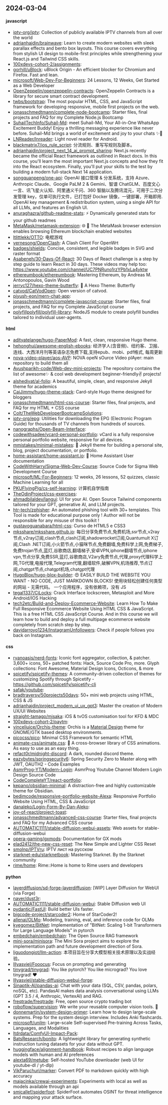 ## 2024-03-04

#### javascript
* [iptv-org/iptv](https://github.com/iptv-org/iptv): Collection of publicly available IPTV channels from all over the world
* [adrianhajdin/brainwave](https://github.com/adrianhajdin/brainwave): Learn to create modern websites with sleek parallax effects and bento box layouts. This course covers everything from stylish UI design to mobile-first principles while strengthening your React.js and Tailwind CSS skills.
* [100xdevs-cohort-2/assignments](https://github.com/100xdevs-cohort-2/assignments): 
* [gorhill/uBlock](https://github.com/gorhill/uBlock): uBlock Origin - An efficient blocker for Chromium and Firefox. Fast and lean.
* [microsoft/Web-Dev-For-Beginners](https://github.com/microsoft/Web-Dev-For-Beginners): 24 Lessons, 12 Weeks, Get Started as a Web Developer
* [OpenZeppelin/openzeppelin-contracts](https://github.com/OpenZeppelin/openzeppelin-contracts): OpenZeppelin Contracts is a library for secure smart contract development.
* [twbs/bootstrap](https://github.com/twbs/bootstrap): The most popular HTML, CSS, and JavaScript framework for developing responsive, mobile first projects on the web.
* [jonasschmedtmann/complete-node-bootcamp](https://github.com/jonasschmedtmann/complete-node-bootcamp): Starter files, final projects and FAQ for my Complete Node.js Bootcamp
* [SuhailTechInfo/Suhail-Md](https://github.com/SuhailTechInfo/Suhail-Md): meet Suhail-Md, Your All-in-One WhatsApp Excitement Buddy! Enjoy a thrilling messaging experience like never before. Suhail-Md brings a world of excitement and joy to your chats ✨🤖
* [LNReader/lnreader](https://github.com/LNReader/lnreader): Light novel reader for Android.
* [blackmatrix7/ios_rule_script](https://github.com/blackmatrix7/ios_rule_script): 分流规则、重写写规则及脚本。
* [adrianhajdin/project_next_14_ai_prompt_sharing](https://github.com/adrianhajdin/project_next_14_ai_prompt_sharing): Next.js recently became the official React framework as outlined in React docs. In this course, you'll learn the most important Next.js concepts and how they fit into the React ecosystem. Finally, you'll put your skills to the test by building a modern full-stack Next 14 application.
* [songquanpeng/one-api](https://github.com/songquanpeng/one-api): OpenAI 接口管理 & 分发系统，支持 Azure、Anthropic Claude、Google PaLM 2 & Gemini、智谱 ChatGLM、百度文心一言、讯飞星火认知、阿里通义千问、360 智脑以及腾讯混元，可用于二次分发管理 key，仅单可执行文件，已打包好 Docker 镜像，一键部署，开箱即用. OpenAI key management & redistribution system, using a single API for all LLMs, and features an English UI.
* [anuraghazra/github-readme-stats](https://github.com/anuraghazra/github-readme-stats): ⚡ Dynamically generated stats for your github readmes
* [MetaMask/metamask-extension](https://github.com/MetaMask/metamask-extension): 🌐 🔌 The MetaMask browser extension enables browsing Ethereum blockchain enabled websites
* [ltlittlekk/OTTO](https://github.com/ltlittlekk/OTTO): 电棍游戏
* [vernesong/OpenClash](https://github.com/vernesong/OpenClash): A Clash Client For OpenWrt
* [badges/shields](https://github.com/badges/shields): Concise, consistent, and legible badges in SVG and raster format
* [Asabeneh/30-Days-Of-React](https://github.com/Asabeneh/30-Days-Of-React): 30 Days of React challenge is a step by step guide to learn React in 30 days. These videos may help too: https://www.youtube.com/channel/UC7PNRuno1rzYPb1xLa4yktw
* [ethereumbook/ethereumbook](https://github.com/ethereumbook/ethereumbook): Mastering Ethereum, by Andreas M. Antonopoulos, Gavin Wood
* [jerryc127/hexo-theme-butterfly](https://github.com/jerryc127/hexo-theme-butterfly): 🦋 A Hexo Theme: Butterfly
* [catvod/CatVodOpen](https://github.com/catvod/CatVodOpen): Open version of catvod.
* [piyush-eon/mern-chat-app](https://github.com/piyush-eon/mern-chat-app): 
* [jonasschmedtmann/complete-javascript-course](https://github.com/jonasschmedtmann/complete-javascript-course): Starter files, final projects, and FAQ for my Complete JavaScript course
* [polyfillpolyfill/polyfill-library](https://github.com/polyfillpolyfill/polyfill-library): NodeJS module to create polyfill bundles tailored to individual user-agents.

#### html
* [adityatelange/hugo-PaperMod](https://github.com/adityatelange/hugo-PaperMod): A fast, clean, responsive Hugo theme.
* [hehonghui/awesome-english-ebooks](https://github.com/hehonghui/awesome-english-ebooks): 经济学人(含音频)、纽约客、卫报、连线、大西洋月刊等英语杂志免费下载,支持epub、mobi、pdf格式, 每周更新
* [nova-video-player/aos-AVP](https://github.com/nova-video-player/aos-AVP): NOVA opeN sOurce Video plAyer: main repository to build them all
* [Ayushparikh-code/Web-dev-mini-projects](https://github.com/Ayushparikh-code/Web-dev-mini-projects): The repository contains the list of awesome✨ & cool web development beginner-friendly✌️ projects!
* [alshedivat/al-folio](https://github.com/alshedivat/al-folio): A beautiful, simple, clean, and responsive Jekyll theme for academics
* [CaiJimmy/hugo-theme-stack](https://github.com/CaiJimmy/hugo-theme-stack): Card-style Hugo theme designed for bloggers
* [jonasschmedtmann/html-css-course](https://github.com/jonasschmedtmann/html-css-course): Starter files, final projects, and FAQ for my HTML + CSS course
* [Colt/TheWebDeveloperBootcampSolutions](https://github.com/Colt/TheWebDeveloperBootcampSolutions): 
* [iptv-org/epg](https://github.com/iptv-org/epg): Utilities for downloading the EPG (Electronic Program Guide) for thousands of TV channels from hundreds of sources.
* [nanographs/Open-Beam-Interface](https://github.com/nanographs/Open-Beam-Interface): 
* [codewithsadee/vcard-personal-portfolio](https://github.com/codewithsadee/vcard-personal-portfolio): vCard is a fully responsive personal portfolio website, responsive for all devices.
* [mmistakes/minimal-mistakes](https://github.com/mmistakes/minimal-mistakes): 📐 Jekyll theme for building a personal site, blog, project documentation, or portfolio.
* [home-assistant/home-assistant.io](https://github.com/home-assistant/home-assistant.io): 📘 Home Assistant User documentation
* [CodeWithHarry/Sigma-Web-Dev-Course](https://github.com/CodeWithHarry/Sigma-Web-Dev-Course): Source Code for Sigma Web Development Course
* [microsoft/ML-For-Beginners](https://github.com/microsoft/ML-For-Beginners): 12 weeks, 26 lessons, 52 quizzes, classic Machine Learning for all
* [PKUFlyingPig/cs-self-learning](https://github.com/PKUFlyingPig/cs-self-learning): 计算机自学指南
* [TheOdinProject/css-exercises](https://github.com/TheOdinProject/css-exercises): 
* [ahmadbilaldev/langui](https://github.com/ahmadbilaldev/langui): UI for your AI. Open Source Tailwind components tailored for your GPT, generative AI, and LLM projects.
* [htr-tech/zphisher](https://github.com/htr-tech/zphisher): An automated phishing tool with 30+ templates. This Tool is made for educational purpose only ! Author will not be responsible for any misuse of this toolkit !
* [gustavoguanabara/html-css](https://github.com/gustavoguanabara/html-css): Curso de HTML5 e CSS3
* [mksshare/mksshare.github.io](https://github.com/mksshare/mksshare.github.io): 每日分享免费节点,免费机场,ssr节点,v2ray节点,v2ray订阅,clash节点,clash订阅,shadowrocket订阅,Quantumult X订阅,Clash .NET订阅,小火箭节点,小猫咪节点,免费翻墙,免费科学上网,免费梯子,免费trojan节点,蓝灯,谷歌商店,翻墙梯子,安卓VPN,iphone翻墙节点,iphone vpn,节点分享,免费SSR,蓝灯,谷歌商店,V2ary免费节点,代理,proxy代理科学上网,TG代理,电报代理,Telegram代理,翻墙软件,破解VPN,机场推荐,节点订阅,chatgpt节点,chatgpt机场,chatgpt代理
* [HugoBlox/hugo-blox-builder](https://github.com/HugoBlox/hugo-blox-builder): 😍 EASILY BUILD THE WEBSITE YOU WANT - NO CODE, JUST MARKDOWN BLOCKS! 使用块轻松创建任何类型的网站 - 无需代码。 一个应用程序，没有依赖项，没有 JS
* [tegal1337/CiLocks](https://github.com/tegal1337/CiLocks): Crack Interface lockscreen, Metasploit and More Android/IOS Hacking
* [tech2etc/Build-and-Deploy-Ecommerce-Website](https://github.com/tech2etc/Build-and-Deploy-Ecommerce-Website): Learn How To Make Full Responsive Ecommerce Website Using HTML CSS & JavaScript. This is a free HTML CSS JavaScript Course. And in this course we will learn how to build and deploy a full multipage ecommerce website completely from scratch step by step.
* [davidarroyo1234/InstagramUnfollowers](https://github.com/davidarroyo1234/InstagramUnfollowers): Check if people follows you back on Instagram.

#### css
* [ryanoasis/nerd-fonts](https://github.com/ryanoasis/nerd-fonts): Iconic font aggregator, collection, & patcher. 3,600+ icons, 50+ patched fonts: Hack, Source Code Pro, more. Glyph collections: Font Awesome, Material Design Icons, Octicons, & more
* [spicetify/spicetify-themes](https://github.com/spicetify/spicetify-themes): A community-driven collection of themes for customizing Spotify through Spicetify - https://github.com/spicetify/spicetify-cli
* [safak/youtube](https://github.com/safak/youtube): 
* [bradtraversy/50projects50days](https://github.com/bradtraversy/50projects50days): 50+ mini web projects using HTML, CSS & JS
* [adrianhajdin/project_modern_ui_ux_gpt3](https://github.com/adrianhajdin/project_modern_ui_ux_gpt3): Master the creation of Modern UX/UI Websites
* [straight-tamago/misaka](https://github.com/straight-tamago/misaka): iOS & tvOS customisation tool for KFD & MDC
* [100xdevs-cohort-2/paytm](https://github.com/100xdevs-cohort-2/paytm): 
* [vinceliuice/Orchis-theme](https://github.com/vinceliuice/Orchis-theme): Orchis is a [Material Design](https://material.io) theme for GNOME/GTK based desktop environments.
* [picocss/pico](https://github.com/picocss/pico): Minimal CSS Framework for semantic HTML
* [animate-css/animate.css](https://github.com/animate-css/animate.css): 🍿 A cross-browser library of CSS animations. As easy to use as an easy thing.
* [refact0r/midnight-discord](https://github.com/refact0r/midnight-discord): A dark, rounded discord theme.
* [eazybytes/springsecurity6](https://github.com/eazybytes/springsecurity6): Spring Security Zero to Master along with JWT, OAUTH2 - Code Examples
* [AsmrProg-YT/Modern-Login](https://github.com/AsmrProg-YT/Modern-Login): AsmrProg Youtube Channel Modern Login Design Source Code
* [CodeCompleteYT/react-portfolio](https://github.com/CodeCompleteYT/react-portfolio): 
* [kepano/obsidian-minimal](https://github.com/kepano/obsidian-minimal): A distraction-free and highly customizable theme for Obsidian.
* [bedimcode/responsive-portfolio-website-Alexa](https://github.com/bedimcode/responsive-portfolio-website-Alexa): Responsive Portfolio Website Using HTML, CSS & JavaScript
* [danaleko/Login-Form-By-Dan-Aleko](https://github.com/danaleko/Login-Form-By-Dan-Aleko): 
* [joy-of-react/project-toast](https://github.com/joy-of-react/project-toast): 
* [jonasschmedtmann/advanced-css-course](https://github.com/jonasschmedtmann/advanced-css-course): Starter files, final projects and FAQ for my Advanced CSS course
* [AUTOMATIC1111/stable-diffusion-webui-assets](https://github.com/AUTOMATIC1111/stable-diffusion-webui-assets): Web assets for stable-diffusion-webui
* [opera-gaming/gxmods](https://github.com/opera-gaming/gxmods): Documentation for GX mods
* [elad2412/the-new-css-reset](https://github.com/elad2412/the-new-css-reset): The New Simple and Lighter CSS Reset
* [smolnp/IPTVru](https://github.com/smolnp/IPTVru): IPTV лист на русском
* [starknet-edu/starknetbook](https://github.com/starknet-edu/starknetbook): Mastering Starknet. By the Starknet community
* [rime/home](https://github.com/rime/home): Rime::Home is home to Rime users and developers

#### python
* [layerdiffusion/sd-forge-layerdiffusion](https://github.com/layerdiffusion/sd-forge-layerdiffusion): [WIP] Layer Diffusion for WebUI (via Forge)
* [naver/dust3r](https://github.com/naver/dust3r): 
* [AUTOMATIC1111/stable-diffusion-webui](https://github.com/AUTOMATIC1111/stable-diffusion-webui): Stable Diffusion web UI
* [pydantic/FastUI](https://github.com/pydantic/FastUI): Build better UIs faster.
* [bigcode-project/starcoder2](https://github.com/bigcode-project/starcoder2): Home of StarCoder2!
* [allenai/OLMo](https://github.com/allenai/OLMo): Modeling, training, eval, and inference code for OLMo
* [kyegomez/BitNet](https://github.com/kyegomez/BitNet): Implementation of "BitNet: Scaling 1-bit Transformers for Large Language Models" in pytorch
* [embedchain/embedchain](https://github.com/embedchain/embedchain): The Open Source RAG framework
* [mini-sora/minisora](https://github.com/mini-sora/minisora): The Mini Sora project aims to explore the implementation path and future development direction of Sora.
* [liguodongiot/llm-action](https://github.com/liguodongiot/llm-action): 本项目旨在分享大模型相关技术原理以及实战经验。
* [lllyasviel/Fooocus](https://github.com/lllyasviel/Fooocus): Focus on prompting and generating
* [tinygrad/tinygrad](https://github.com/tinygrad/tinygrad): You like pytorch? You like micrograd? You love tinygrad! ❤️
* [lllyasviel/stable-diffusion-webui-forge](https://github.com/lllyasviel/stable-diffusion-webui-forge): 
* [Sinaptik-AI/pandas-ai](https://github.com/Sinaptik-AI/pandas-ai): Chat with your data (SQL, CSV, pandas, polars, noSQL, etc). PandasAI makes data analysis conversational using LLMs (GPT 3.5 / 4, Anthropic, VertexAI) and RAG.
* [freqtrade/freqtrade](https://github.com/freqtrade/freqtrade): Free, open source crypto trading bot
* [roboflow/supervision](https://github.com/roboflow/supervision): We write your reusable computer vision tools. 💜
* [donnemartin/system-design-primer](https://github.com/donnemartin/system-design-primer): Learn how to design large-scale systems. Prep for the system design interview. Includes Anki flashcards.
* [microsoft/unilm](https://github.com/microsoft/unilm): Large-scale Self-supervised Pre-training Across Tasks, Languages, and Modalities
* [ltdrdata/ComfyUI-Impact-Pack](https://github.com/ltdrdata/ComfyUI-Impact-Pack): 
* [BatsResearch/bonito](https://github.com/BatsResearch/bonito): A lightweight library for generating synthetic instruction tuning datasets for your data without GPT.
* [huggingface/alignment-handbook](https://github.com/huggingface/alignment-handbook): Robust recipes to align language models with human and AI preferences
* [alexta69/metube](https://github.com/alexta69/metube): Self-hosted YouTube downloader (web UI for youtube-dl / yt-dlp)
* [VikParuchuri/marker](https://github.com/VikParuchuri/marker): Convert PDF to markdown quickly with high accuracy
* [majacinka/crewai-experiments](https://github.com/majacinka/crewai-experiments): Experiments with local as well as models available through an api
* [smicallef/spiderfoot](https://github.com/smicallef/spiderfoot): SpiderFoot automates OSINT for threat intelligence and mapping your attack surface.
